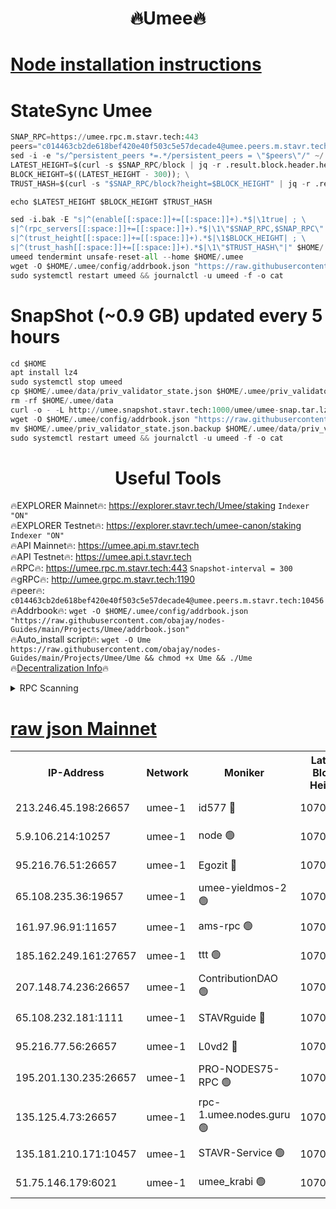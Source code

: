 <h1 align="center"> 🔥Umee🔥</h1>


[Node installation instructions](https://github.com/obajay/nodes-Guides/tree/main/Projects/Umee)
=
# StateSync Umee
```python
SNAP_RPC=https://umee.rpc.m.stavr.tech:443
peers="c014463cb2de618bef420e40f503c5e57decade4@umee.peers.m.stavr.tech:10456"
sed -i -e "s/^persistent_peers *=.*/persistent_peers = \"$peers\"/" ~/.umee/config/config.toml
LATEST_HEIGHT=$(curl -s $SNAP_RPC/block | jq -r .result.block.header.height); \
BLOCK_HEIGHT=$((LATEST_HEIGHT - 300)); \
TRUST_HASH=$(curl -s "$SNAP_RPC/block?height=$BLOCK_HEIGHT" | jq -r .result.block_id.hash)

echo $LATEST_HEIGHT $BLOCK_HEIGHT $TRUST_HASH

sed -i.bak -E "s|^(enable[[:space:]]+=[[:space:]]+).*$|\1true| ; \
s|^(rpc_servers[[:space:]]+=[[:space:]]+).*$|\1\"$SNAP_RPC,$SNAP_RPC\"| ; \
s|^(trust_height[[:space:]]+=[[:space:]]+).*$|\1$BLOCK_HEIGHT| ; \
s|^(trust_hash[[:space:]]+=[[:space:]]+).*$|\1\"$TRUST_HASH\"|" $HOME/.umee/config/config.toml
umeed tendermint unsafe-reset-all --home $HOME/.umee
wget -O $HOME/.umee/config/addrbook.json "https://raw.githubusercontent.com/obajay/nodes-Guides/main/Projects/Umee/addrbook.json"
sudo systemctl restart umeed && journalctl -u umeed -f -o cat
```
# SnapShot (~0.9 GB) updated every 5 hours
```python
cd $HOME
apt install lz4
sudo systemctl stop umeed
cp $HOME/.umee/data/priv_validator_state.json $HOME/.umee/priv_validator_state.json.backup
rm -rf $HOME/.umee/data
curl -o - -L http://umee.snapshot.stavr.tech:1000/umee/umee-snap.tar.lz4 | lz4 -c -d - | tar -x -C $HOME/.umee --strip-components 2
wget -O $HOME/.umee/config/addrbook.json "https://raw.githubusercontent.com/obajay/nodes-Guides/main/Projects/Umee/addrbook.json"
mv $HOME/.umee/priv_validator_state.json.backup $HOME/.umee/data/priv_validator_state.json
sudo systemctl restart umeed && journalctl -u umeed -f -o cat
```
 <h1 align="center"> Useful Tools</h1>

🔥EXPLORER Mainnet🔥:      https://explorer.stavr.tech/Umee/staking             `Indexer "ON"` \
🔥EXPLORER Testnet🔥:        https://explorer.stavr.tech/umee-canon/staking      `Indexer "ON"` \
🔥API Mainnet🔥:                   https://umee.api.m.stavr.tech \
🔥API Testnet🔥:                     https://umee.api.t.stavr.tech \
🔥RPC🔥:                           https://umee.rpc.m.stavr.tech:443                     `Snapshot-interval = 300` \
🔥gRPC🔥:                              http://umee.grpc.m.stavr.tech:1190 \
🔥peer🔥:                     `c014463cb2de618bef420e40f503c5e57decade4@umee.peers.m.stavr.tech:10456` \
🔥Addrbook🔥:    ```wget -O $HOME/.umee/config/addrbook.json "https://raw.githubusercontent.com/obajay/nodes-Guides/main/Projects/Umee/addrbook.json"``` \
🔥Auto_install script🔥: ```wget -O Ume https://raw.githubusercontent.com/obajay/nodes-Guides/main/Projects/Umee/Ume && chmod +x Ume && ./Ume``` \
🔥[Decentralization Info](https://github.com/obajay/StateSync-snapshots/tree/main/Projects/Umee/Decentralization)🔥

<details>
<summary>RPC Scanning</summary>

<h2 align="center"> We scan nodes in real time every 4 hours. And we provide the final result of RPC endpoints.
We cannot influence the operation of these nodes in any way. </h2>


```python
If Voting Power is higher than 0 --> then the Node is a validator of the network and may be subject to attack and be a potential threat to the chain.
```
```python
We marked such validators with a red symbol
```

</details>

[raw json Mainnet](https://rpc-check.umeem.stavr.tech/umeem/rpc-umeem-result.json)
=



<table><tr><th>IP-Address</th><th>Network</th><th>Moniker</th><th>Latest Block Height</th><th>Earliest Block Height</th><th>Catching Up</th><th>Tx Index</th><th>Voting Power</th><th>Scan Time</th></tr><tr><td>213.246.45.198:26657</td><td>umee-1</td><td>id577 🔴</td><td>10700902</td><td>7100001</td><td>False</td><td>on</td><td>35115909</td><td>2024-02-22T02:06:58.041643607UTC</td></tr><tr><td>5.9.106.214:10257</td><td>umee-1</td><td>node 🟢</td><td>10700910</td><td>7942001</td><td>False</td><td>on</td><td>0</td><td>2024-02-22T02:07:46.944319607UTC</td></tr><tr><td>95.216.76.51:26657</td><td>umee-1</td><td>Egozit 🔴</td><td>10700914</td><td>8262001</td><td>False</td><td>off</td><td>38436456</td><td>2024-02-22T02:08:10.042261044UTC</td></tr><tr><td>65.108.235.36:19657</td><td>umee-1</td><td>umee-yieldmos-2 🟢</td><td>10700896</td><td>9575548</td><td>False</td><td>on</td><td>0</td><td>2024-02-22T02:06:20.671270267UTC</td></tr><tr><td>161.97.96.91:11657</td><td>umee-1</td><td>ams-rpc 🟢</td><td>10700918</td><td>10352001</td><td>False</td><td>on</td><td>0</td><td>2024-02-22T02:08:30.938541549UTC</td></tr><tr><td>185.162.249.161:27657</td><td>umee-1</td><td>ttt 🟢</td><td>10700908</td><td>10381617</td><td>False</td><td>on</td><td>0</td><td>2024-02-22T02:07:37.258634908UTC</td></tr><tr><td>207.148.74.236:26657</td><td>umee-1</td><td>ContributionDAO 🟢</td><td>10700915</td><td>10484838</td><td>False</td><td>off</td><td>0</td><td>2024-02-22T02:08:17.539118551UTC</td></tr><tr><td>65.108.232.181:1111</td><td>umee-1</td><td>STAVRguide 🔴</td><td>10700895</td><td>10560001</td><td>False</td><td>on</td><td>357732</td><td>2024-02-22T02:06:18.311781869UTC</td></tr><tr><td>95.216.77.56:26657</td><td>umee-1</td><td>L0vd2 🔴</td><td>10700918</td><td>10600918</td><td>False</td><td>off</td><td>38393436</td><td>2024-02-22T02:08:30.598071968UTC</td></tr><tr><td>195.201.130.235:26657</td><td>umee-1</td><td>PRO-NODES75-RPC 🟢</td><td>10700910</td><td>10676285</td><td>False</td><td>on</td><td>0</td><td>2024-02-22T02:07:43.721394043UTC</td></tr><tr><td>135.125.4.73:26657</td><td>umee-1</td><td>rpc-1.umee.nodes.guru 🟢</td><td>10700914</td><td>10691018</td><td>False</td><td>on</td><td>0</td><td>2024-02-22T02:08:10.365729866UTC</td></tr><tr><td>135.181.210.171:10457</td><td>umee-1</td><td>STAVR-Service 🟢</td><td>10700915</td><td>10699701</td><td>False</td><td>on</td><td>0</td><td>2024-02-22T02:08:17.867299897UTC</td></tr><tr><td>51.75.146.179:6021</td><td>umee-1</td><td>umee_krabi 🟢</td><td>10700913</td><td>10700217</td><td>False</td><td>on</td><td>0</td><td>2024-02-22T02:08:03.599581763UTC</td></tr></table>
